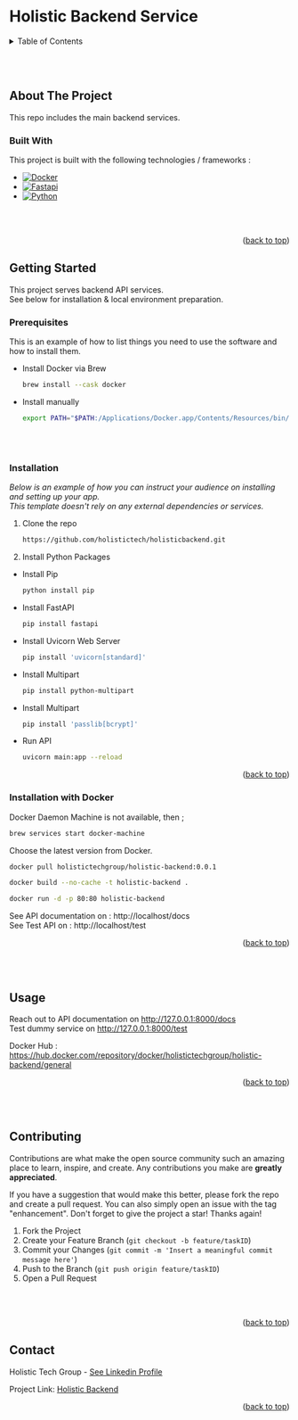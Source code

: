 <div>
<a id="readme-top"></a>
<h1>Holistic Backend Service</h1>

</div>


<!-- TABLE OF CONTENTS -->
<details>
  <summary>Table of Contents</summary>
  <ol>
    <li>
      <a href="#about-the-project">About The Project</a>
    </li>
    <li>
      <a href="#getting-started">Getting Started</a>
      <ul>
        <li><a href="#prerequisites">Requirements</a></li>
        <li><a href="#installation">Installations</a></li>
      </ul>
    </li>
  </ol>
</details>

<br/><br/>

<!-- ABOUT THE PROJECT -->
## About The Project

This repo includes the main backend services.


### Built With

This project is built with the following technologies / frameworks :

* [![Docker][Docker]][Docker-url]
* [![Fastapi][Fastapi]][Fastapi-url]
* [![Python][Python]][Python-url]

<br/><br/>
<p align="right">(<a href="#readme-top">back to top</a>)</p>


<!-- GETTING STARTED -->
## Getting Started

This project serves backend API services. <br/>
See below for installation & local environment preparation.

### Prerequisites

This is an example of how to list things you need to use the software and how to install them.
* Install Docker via Brew
  ```sh
  brew install --cask docker 
  ```
  
* Install manually
  ```sh
  export PATH="$PATH:/Applications/Docker.app/Contents/Resources/bin/"
  ```
<br/><br/>
### Installation

_Below is an example of how you can instruct your audience on installing and setting up your app. <br/>
This template doesn't rely on any external dependencies or services._

1. Clone the repo
   ```sh
   https://github.com/holistictech/holisticbackend.git
   ```
2. Install Python Packages

* Install Pip
  ```sh
  python install pip  
  ```

* Install FastAPI
  ```sh
  pip install fastapi   
  ```

* Install Uvicorn Web Server
  ```sh
  pip install 'uvicorn[standard]'
   ```

* Install Multipart
  ```sh
  pip install python-multipart 
   ```

* Install Multipart
  ```sh
  pip install 'passlib[bcrypt]'  
   ```

* Run API
  ```sh
  uvicorn main:app --reload 
   ```
<p align="right">(<a href="#readme-top">back to top</a>)</p>


### Installation with Docker

Docker Daemon Machine is not available, then ;

  ```sh
brew services start docker-machine
   ```

Choose the latest version from Docker.<br/>

  ```sh
docker pull holistictechgroup/holistic-backend:0.0.1
   ```

  ```sh
docker build --no-cache -t holistic-backend .
   ```

  ```sh
docker run -d -p 80:80 holistic-backend
  ```


See API documentation on : http://localhost/docs <br/>
See Test API on : http://localhost/test

<p align="right">(<a href="#readme-top">back to top</a>)</p>

<br/><br/>

<!-- USAGE EXAMPLES -->
## Usage

Reach out to API documentation on http://127.0.0.1:8000/docs <br/>
Test dummy service on http://127.0.0.1:8000/test <br/>

Docker Hub : https://hub.docker.com/repository/docker/holistictechgroup/holistic-backend/general <br/>

<p align="right">(<a href="#readme-top">back to top</a>)</p>

<br/><br/>

<!-- CONTRIBUTING -->
## Contributing

Contributions are what make the open source community such an amazing place to learn, inspire, and create. Any contributions you make are **greatly appreciated**.

If you have a suggestion that would make this better, please fork the repo and create a pull request. You can also simply open an issue with the tag "enhancement".
Don't forget to give the project a star! Thanks again!

1. Fork the Project
2. Create your Feature Branch (`git checkout -b feature/taskID`)
3. Commit your Changes (`git commit -m 'Insert a meaningful commit message here'`)
4. Push to the Branch (`git push origin feature/taskID`)
5. Open a Pull Request

<br/><br/>

<p align="right">(<a href="#readme-top">back to top</a>)</p>

<!-- CONTACT -->
## Contact

Holistic Tech Group - [See Linkedin Profile](https://www.linkedin.com/company/holistic-tech-group/)

Project Link: [Holistic Backend](https://github.com/holistictech/holisticbackend)


<!-- MARKDOWN LINKS & IMAGES -->
<!-- https://www.markdownguide.org/basic-syntax/#reference-style-links -->
[Docker]: https://img.shields.io/badge/docker-0769AD?style=for-the-badge&logo=docker&logoColor=white
[Docker-url]: https://docs.docker.com/

[Fastapi]:https://img.shields.io/badge/fastapi-FFFFFF?style=for-the-badge&logo=fastapi&logoColor=green
[Fastapi-url]: https://fastapi.tiangolo.com/

[Python]:https://img.shields.io/badge/python-B0E0E6?style=for-the-badge&logo=python&logoColor=yellow
[Python-url]: https://www.python.org/

<p align="right">(<a href="#readme-top">back to top</a>)</p>
